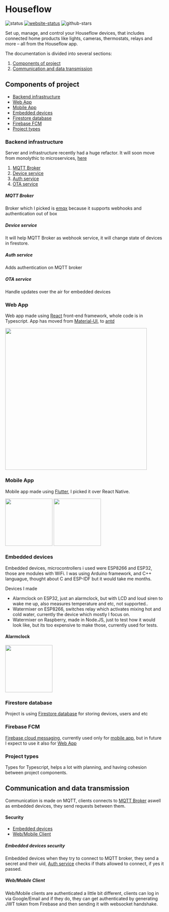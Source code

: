 # Houseflow

![status](https://img.shields.io/badge/status-OK-GREEN)
[![website-status](https://img.shields.io/website?down_color=red&down_message=down&up_color=gree&up_message=up&url=https%3A%2F%2Fhouseflow.gbaranski.com)](https://houseflow.gbaranski.com)
![github-stars](https://img.shields.io/github/stars/gbaranski/houseflow?style=social)

Set up, manage, and control your Houseflow devices, that includes connected home products like lights, cameras, thermostats, relays and more – all from the Houseflow app.

The documentation is divided into several sections:

1. [Components of project](#components-of-project)
2. [Communication and data transmission](#communication-and-data-transmission)

## Components of project

- [Backend infrastructure](#backend-infrastructure)
- [Web App](#web-app)
- [Mobile App](#mobile-app)
- [Embedded devices](#embedded-devices)
- [Firestore database](#firestore-database)
- [Firebase FCM](#firestore-database)
- [Project types](#project-types)

### Backend infrastructure

Server and infrastructure recently had a huge refactor. It will soon move from monolythic to microservices, [here](https://github.com/gbaranski//issues/78)

1. [MQTT Broker](#mqtt-broker)
2. [Device service](#device-service)
3. [Auth service](#auth-service)
4. [OTA service](#ota-service)

##### MQTT Broker

Broker which I picked is [emqx](https://github.com/emqx/emqx) because it supports webhooks and authentication out of box

##### Device service

It will help MQTT Broker as webhook service, it will change state of devices in firestore.

##### Auth service

Adds authentication on MQTT broker

##### OTA service

Handle updates over the air for embedded devices

### Web App

Web app made using [React](https://github.com/facebook/react) front-end framework, whole code is in Typescript. App has moved from [Material-UI](https://github.com/mui-org/material-ui), to [antd](https://github.com/ant-design/ant-design)

<img src="https://github.com/gbaranski/houseflow/blob/master/docs/web_app.png" width="450">

### Mobile App

Mobile app made using [Flutter](https://github.com/flutter/flutter), I picked it over React Native.

<img src="https://github.com/gbaranski/houseflow/blob/master/docs/android_pixel2_dashboard.png" width="150">
<img src="https://github.com/gbaranski/houseflow/blob/master/docs/android_pixel2_device_view.png" width="150">

### Embedded devices

Embedded devices, microcontrollers i used were ESP8266 and ESP32, those are modules with WiFi. I was using Arduino framework, and C++ languague, thought about C and ESP-IDF but it would take me months.

Devices I made

- Alarmclock on ESP32, just an alarmclock, but with LCD and loud siren to wake me up, also measures temperature and etc, not supported..
- Watermixer on ESP8266, switches relay which activates mixing hot and cold water, currently the device which mostly I focus on.
- Watermixer on Raspberry, made in Node.JS, just to test how it would look like, but its too expensive to make those, currently used for tests.

#### Alarmclock

<img src="https://github.com/gbaranski/houseflow/blob/master/docs/alarmclock.jpg" width="150">

### Firestore database

Project is using [Firestore database](https://firebase.google.com/docs/firestore) for storing devices, users and etc

### Firebase FCM

[Firebase cloud messaging](https://firebase.google.com/docs/cloud-messaging), currently used only for [mobile app](#mobile-app), but in future I expect to use it also for [Web App](#web-app)

### Project types

Types for Typescript, helps a lot with planning, and having cohesion between project components.

## Communication and data transmission

Communication is made on MQTT, clients connects to [MQTT Broker](#mqtt-broker) aswell as embedded devices, they send requests between them.

#### Security

- [Embedded devices](#embedded-devices-security)
- [Web/Mobile Client](#webmobile-client)

##### Embedded devices security

Embedded devices when they try to connect to MQTT broker, they send a secret and their uid, [Auth service](#auth-service) checks if thats allowed to connect, if yes it passed.

##### Web/Mobile Client

Web/Mobile clients are authenticated a little bit different, clients can log in via Google/Email and if they do, they can get authenticated by generating JWT token from Firebase and then sending it with websocket handshake.
